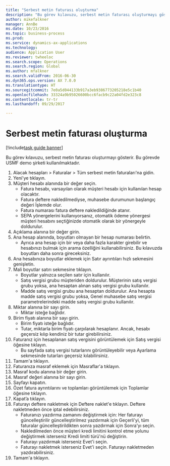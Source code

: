 ```yaml
--- 
title: "Serbest metin faturası oluşturma"
description: "Bu görev kılavuzu, serbest metin faturası oluşturmayı gösterir."
author: mikefalkner
manager: AnnBe
ms.date: 10/23/2016
ms.topic: business-process
ms.prod: 
ms.service: dynamics-ax-applications
ms.technology: 
audience: Application User
ms.reviewer: twheeloc
ms.search.scope: Operations
ms.search.region: Global
ms.author: mfalkner
ms.search.validFrom: 2016-06-30
ms.dyn365.ops.version: AX 7.0.0
ms.translationtype: HT
ms.sourcegitcommit: 7e0a5d044133b917a3eb9386773205218e5c1b40
ms.openlocfilehash: 33324a9b95026600bcc6facb9c22a04fd2e323c8
ms.contentlocale: tr-tr
ms.lasthandoff: 09/29/2017

---
```

# <a name="create-a-free-text-invoice"></a>Serbest metin faturası oluşturma

[!include[task guide banner](../../includes/task-guide-banner.md)]

Bu görev kılavuzu, serbest metin faturası oluşturmayı gösterir. Bu görevde USMF demo şirketi kullanılmaktadır.

1. Alacak hesapları > Faturalar > Tüm serbest metin faturaları'na gidin.
2. Yeni'ye tıklayın.
3. Müşteri hesabı alanında bir değer seçin.
    * Fatura hesabı, varsayılan olarak müşteri hesabı için kullanılan hesap olacaktır.   
    * Fatura deftere nakledilmediyse, muhasebe durumunun başlangıç değeri İşlemde olur.   
    * Fatura numarası fatura deftere nakledildiğinde atanır.  
    * SEPA yönergelerini kullanıyorsanız, otomatik ödeme yönergesi müşteri hesabını seçtiğinizde otomatik olarak bir yönergeyle doldurulur.  
4. Açıklama alanına bir değer girin.
5. Ana hesap alanında, boyutları olmayan bir hesap numarası belirtin.
    * Ayrıca ana hesap için bir veya daha fazla karakter girebilir ve hesabınızı bulmak için arama özelliğini kullanabilirsiniz. Bu kılavuzda boyutları daha sonra gireceksiniz.  
6. Ana hesabınıza boyutlar eklemek için Satır ayrıntıları hızlı sekmesini genişletin.
7. Mali boyutlar satırı sekmesine tıklayın.
    * Boyutlar yalnızca seçilen satır için kullanılır.    
    * Satış vergisi grubu müşteriden doldurulur. Müşterinin satış vergisi grubu yoksa, ana hesaptan alınan satış vergisi grubu kullanılır.  
    * Madde satış vergisi grubu ana hesaptan doldurulur. Ana hesapta madde satış vergisi grubu yoksa, Genel muhasebe satış vergisi parametrelerindeki madde satış vergisi grubu kullanılır.    
8. Miktar alanına bir sayı girin.
    * Miktar isteğe bağlıdır.  
9. Birim fiyatı alanına bir sayı girin.
    * Birim fiyatı isteğe bağlıdır.  
    * Tutar, miktarla birim fiyatı çarpılarak hesaplanır. Ancak, hesabı geçersiz kılıp kendiniz bir tutar girebilirsiniz.  
10. Faturanız için hesaplanan satış vergisini görüntülemek için Satış vergisi öğesine tıklayın.
    * Bu sayfada satış vergisi tutarlarını görüntüleyebilir veya Ayarlama sekmesinde tutarları geçersiz kılabilirsiniz.  
11. Tamam'a tıklayın.
12. Faturanıza masraf eklemek için Masraflar'a tıklayın. 
13. Masraf kodu alanına bir değer girin.
14. Masraf değeri alanına bir sayı girin.
15. Sayfayı kapatın.
16. Özet fatura ayrıntılarını ve toplamları görüntülemek için Toplamlar öğesine tıklayın.
17. Kapat’a tıklayın.
18. Faturayı deftere nakletmek için Deftere naklet'e tıklayın. Deftere nakletmeden önce iptal edebilirsiniz.
    * Faturanızı yazdırma zamanını değiştirmek için:  Her faturayı güncelleştirilir güncelleştirilmez   yazdırmak için Geçerli'yi, tüm faturalar güncelleştirildikten sonra yazdırmak için  Sonra'yı seçin.  
    * Nakledilmeden önce müşteri kredi limitini kontrol etme yolunu değiştirmek isterseniz Kredi limiti türü'nü değiştirin.  
    * Faturayı yazdırmak isterseniz Evet'i seçin.  
    * Faturayı nakletmek isterseniz Evet'i seçin. Faturayı nakletmeden yazdırabilirsiniz.  
19. Tamam'a tıklayın.


